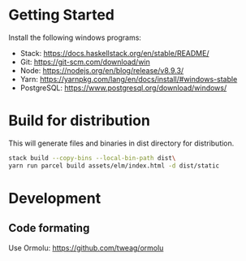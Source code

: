


# Getting Started

Install the following windows programs:
 - Stack: <https://docs.haskellstack.org/en/stable/README/>
 - Git: <https://git-scm.com/download/win>
 - Node: <https://nodejs.org/en/blog/release/v8.9.3/>
 - Yarn: <https://yarnpkg.com/lang/en/docs/install/#windows-stable>
 - PostgreSQL: <https://www.postgresql.org/download/windows/>


# Build for distribution
This will generate files and binaries in dist directory for distribution.

```bash
stack build --copy-bins --local-bin-path dist\
yarn run parcel build assets/elm/index.html -d dist/static
```

# Development

## Code formating
Use Ormolu: <https://github.com/tweag/ormolu>
